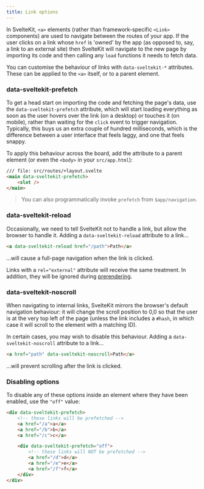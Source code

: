 ```yaml
---
title: Link options
---
```


In SvelteKit, `<a>` elements (rather than framework-specific `<Link>` components) are used to navigate between the routes of your app. If the user clicks on a link whose `href` is 'owned' by the app (as opposed to, say, a link to an external site) then SvelteKit will navigate to the new page by importing its code and then calling any `load` functions it needs to fetch data.

You can customise the behaviour of links with `data-sveltekit-*` attributes. These can be applied to the `<a>` itself, or to a parent element.

### data-sveltekit-prefetch

To get a head start on importing the code and fetching the page's data, use the `data-sveltekit-prefetch` attribute, which will start loading everything as soon as the user hovers over the link (on a desktop) or touches it (on mobile), rather than waiting for the `click` event to trigger navigation. Typically, this buys us an extra couple of hundred milliseconds, which is the difference between a user interface that feels laggy, and one that feels snappy.

To apply this behaviour across the board, add the attribute to a parent element (or even the `<body>` in your `src/app.html`):

```html
/// file: src/routes/+layout.svelte
<main data-sveltekit-prefetch>
	<slot />
</main>
```

> You can also programmatically invoke `prefetch` from `$app/navigation`.

### data-sveltekit-reload

Occasionally, we need to tell SvelteKit not to handle a link, but allow the browser to handle it. Adding a `data-sveltekit-reload` attribute to a link...

```html
<a data-sveltekit-reload href="/path">Path</a>
```

...will cause a full-page navigation when the link is clicked.

Links with a `rel="external"` attribute will receive the same treatment. In addition, they will be ignored during [prerendering](/docs/page-options#prerender).

### data-sveltekit-noscroll

When navigating to internal links, SvelteKit mirrors the browser's default navigation behaviour: it will change the scroll position to 0,0 so that the user is at the very top left of the page (unless the link includes a `#hash`, in which case it will scroll to the element with a matching ID).

In certain cases, you may wish to disable this behaviour. Adding a `data-sveltekit-noscroll` attribute to a link...

```html
<a href="path" data-sveltekit-noscroll>Path</a>
```

...will prevent scrolling after the link is clicked.

### Disabling options

To disable any of these options inside an element where they have been enabled, use the `"off"` value:

```html
<div data-sveltekit-prefetch>
	<!-- these links will be prefetched -->
	<a href="/a">a</a>
	<a href="/b">b</a>
	<a href="/c">c</a>

	<div data-sveltekit-prefetch="off">
		<!-- these links will NOT be prefetched -->
		<a href="/d">d</a>
		<a href="/e">e</a>
		<a href="/f">f</a>
	</div>
</div>
```
